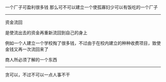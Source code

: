 一个厂子可盈利很多钱 那么可不可以建立一个使孤寡妇少可以有饭吃的一个厂子
___
资金流回

是使流出去的资金再重新流回到自己的身上

例如一个人建立一个学校掏了很多钱，不过由于在校内建立的种种收费项目，致使金钱又再一次流回来了

  

商人所必须了解的一个东西
___
贪可以，不过不可以一点人事不干